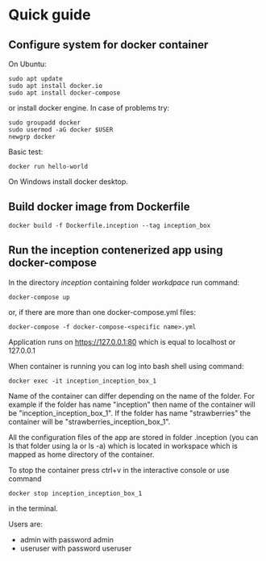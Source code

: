 # Quick guide

## Configure system for docker container
On Ubuntu:
```
sudo apt update
sudo apt install docker.io
sudo apt install docker-compose
```
or install docker engine.
In case of problems try:
```
sudo groupadd docker
sudo usermod -aG docker $USER
newgrp docker
```

Basic test:
```
docker run hello-world
```

On Windows install docker desktop.


## Build docker image from Dockerfile
```
docker build -f Dockerfile.inception --tag inception_box 
```

## Run the inception contenerized app using docker-compose
In the directory *inception* containing folder *workdpace* run command:
```
docker-compose up
```
or, if there are more than one docker-compose.yml files:
```
docker-compose -f docker-compose-<specific name>.yml
```

Application runs on https://127.0.0.1:80 which is equal to localhost or 127.0.0.1

When container is running you can log into bash shell using command:
```
docker exec -it inception_inception_box_1
```

Name of the container can differ depending on the name of the folder. For example if the folder has name "inception" then name of the container will be "inception_inception_box_1". If the folder has name "strawberries" the container will be "strawberries_inception_box_1".

All the configuration files of the app are stored in folder .inception (you can ls that folder using la or ls -a) which is located in workspace which is mapped as home directory of the container. 

To stop the container press ctrl+v in the interactive console or use command 
```
docker stop inception_inception_box_1
```
in the terminal. 

Users are:
- admin with password admin
- useruser with password useruser
